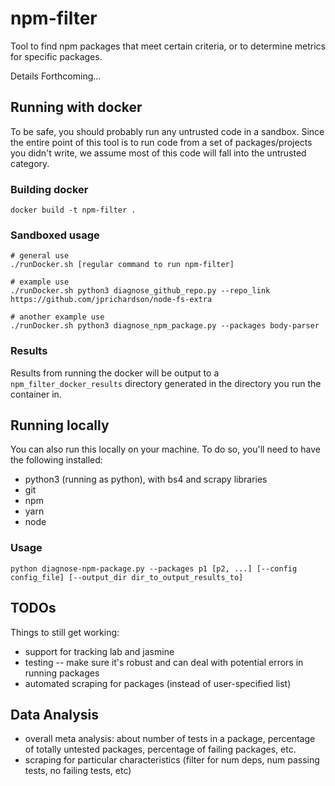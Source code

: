 # npm-filter
Tool to find npm packages that meet certain criteria, or to determine metrics for specific packages.

Details Forthcoming...

## Running with docker
To be safe, you should probably run any untrusted code in a sandbox.
Since the entire point of this tool is to run code from a set of packages/projects you didn't write, we assume most of this code will fall into the untrusted category.

### Building docker
`docker build -t npm-filter .`

### Sandboxed usage
```
# general use
./runDocker.sh [regular command to run npm-filter]

# example use
./runDocker.sh python3 diagnose_github_repo.py --repo_link https://github.com/jprichardson/node-fs-extra

# another example use
./runDocker.sh python3 diagnose_npm_package.py --packages body-parser

```

### Results
Results from running the docker will be output to a `npm_filter_docker_results` directory generated in the directory you run the container in.


## Running locally
You can also run this locally on your machine.
To do so, you'll need to have the following installed:
* python3 (running as python), with bs4 and scrapy libraries
* git
* npm
* yarn
* node

### Usage
`python diagnose-npm-package.py --packages p1 [p2, ...] [--config config_file] [--output_dir dir_to_output_results_to]`


## TODOs
Things to still get working:
* support for tracking lab and jasmine 
* testing -- make sure it's robust and can deal with potential errors in running packages
* automated scraping for packages (instead of user-specified list)

## Data Analysis
* overall meta analysis: about number of tests in a package, percentage of totally untested packages, percentage of failing packages, etc.
* scraping for particular characteristics (filter for num deps, num passing tests, no failing tests, etc)
